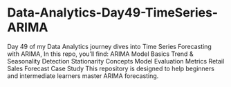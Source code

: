 # Data-Analytics-Day49-TimeSeries-ARIMA
Day 49 of my Data Analytics journey dives into Time Series Forecasting with ARIMA, In this repo, you’ll find:  ARIMA Model Basics Trend &amp; Seasonality Detection Stationarity Concepts  Model Evaluation Metrics Retail Sales Forecast Case Study   This repository is designed to help beginners and intermediate learners master ARIMA forecasting.
